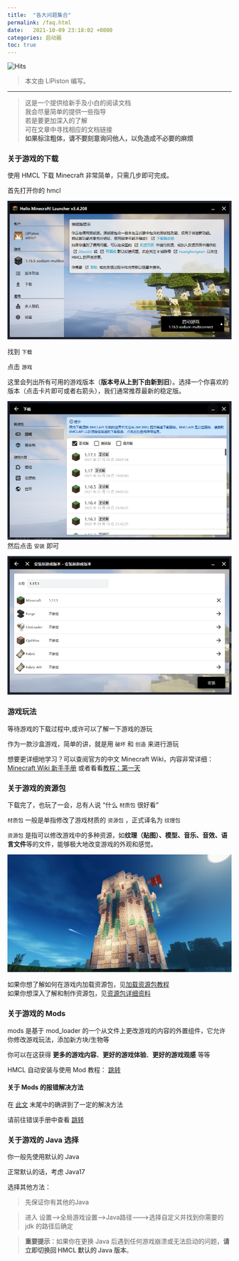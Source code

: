 ```yaml
---
title:  "各大问题集合"
permalink: /faq.html
date:   2021-10-09 23:18:02 +0800
categories: 启动器
toc: true
---
```


![Hits](https://hits.zkitefly.eu.org/?tag=https%3A%2F%2Fdocs.hmcl.net%2Ffaq.html)

> 本文由 LIPiston 编写。

---

> 这是一个提供给新手及小白的阅读文档  
> 我会尽量简单的提供一些指导  
> 若是要更加深入的了解  
> 可在文章中寻找相应的文档链接  
> **如果标注粗体，请不要刻意询问他人，以免造成不必要的麻烦**

### 关于游戏的下载

使用 HMCL 下载 Minecraft 非常简单，只需几步即可完成。 

首先打开你的 hmcl   

![](/assets/img/docs/about-questions/img.png)

找到 `下载`  

点击 `游戏`

这里会列出所有可用的游戏版本（**版本号从上到下由新到旧**）。选择一个你喜欢的版本（点击卡片即可或者右箭头），我们通常推荐最新的稳定版。

![](/assets/img/docs/about-questions/img2.png)
然后点击 `安装` 即可

![](/assets/img/docs/about-questions/img3.png)

### 游戏玩法

等待游戏的下载过程中,或许可以了解一下游戏的游玩  

作为一款沙盒游戏，简单的讲，就是用 `破坏` 和 `创造` 来进行游玩  

想要更详细地学习？可以查阅官方的中文 Minecraft Wiki，内容非常详细： [Minecraft Wiki 新手手册](https://zh.minecraft.wiki/w/%E6%95%99%E7%A8%8B/%E6%96%B0%E6%89%8B%E6%89%8B%E5%86%8C) 或者看看[教程：第一天](https://zh.minecraft.wiki/w/Tutorial:%E7%AC%AC%E4%B8%80%E5%A4%A9)

### 关于游戏的资源包
下载完了，也玩了一会，总有人说 “什么 `材质包` 很好看”  

`材质包` 一般是单指修改了游戏材质的 `资源包` ，正式译名为 `纹理包`

`资源包` 是指可以修改游戏中的多种资源，如**纹理（贴图）、模型、音乐、音效、语言文件**等的文件，能够极大地改变游戏的外观和感觉。

![大致示意图](/assets/img/docs/about-questions/img4.jpg)

如果你想了解如何在游戏内加载资源包，见[加载资源包教程](https://zh.minecraft.wiki/w/Tutorial:%E5%8A%A0%E8%BD%BD%E8%B5%84%E6%BA%90%E5%8C%85)  
如果你想深入了解和制作资源包，见[资源包详细资料](https://zh.minecraft.wiki/w/%E8%B5%84%E6%BA%90%E5%8C%85)

### 关于游戏的 Mods 

mods 是基于 mod_loader 的一个从文件上更改游戏的内容的外置组件，它允许你修改游戏玩法，添加新方块/生物等  

你可以在这获得 **更多的游戏内容**、**更好的游戏体验**、**更好的游戏观感** 等等

HMCL 自动安装与使用 Mod 教程： [跳转](/launcher/auto-installing.html)

#### 关于 Mods 的报错解决方法

在 [此文](/launcher/auto-installing.html#%E5%AE%89%E8%A3%85-mod-%E5%90%8E%E6%B8%B8%E6%88%8F%E6%8A%A5%E9%94%99%E6%97%A0%E6%B3%95%E5%90%AF%E5%8A%A8) 末尾中的确讲到了一定的解决方法

请前往错误手册中查看 [跳转](/modpack/error-handbook.html)

### 关于游戏的 Java 选择

你一般先使用默认的 Java  

正常默认的话，考虑 Java17

选择其他方法：

> 先保证你有其他的Java

> 进入 设置-->全局游戏设置-->Java路径--->选择自定义并找到你需要的 jdk 的路径后确定

> **重要提示**：如果你在更换 Java 后遇到任何游戏崩溃或无法启动的问题，**请立即切换回 HMCL 默认的 Java 版本**。
